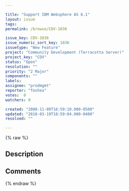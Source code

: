 ```yaml
---

title: "Support IBM Websphere AS 6.1"
layout: issue
tags: 
permalink: /browse/CDV-1036

issue_key: CDV-1036
issue_numeric_sort_key: 1036
issuetype: "New Feature"
project: "Community Development (Terracotta Server)"
project_key: "CDV"
status: "Open"
resolution: ""
priority: "2 Major"
components: ""
labels: 
assignee: "prodmgmt"
reporter: "foshea"
votes:  0
watchers: 0

created: "2008-11-09T16:59:10.000-0500"
updated: "2010-03-19T18:59:04.000-0400"
resolved: ""

---
```




{% raw %}



## Description

<div markdown="1" class="description">



</div>

## Comments



{% endraw %}
